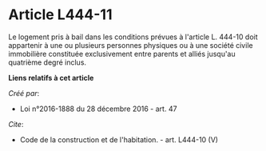 # Article L444-11

Le logement pris à bail dans les conditions prévues à l'article L. 444-10 doit appartenir à une ou plusieurs personnes
physiques ou à une société civile immobilière constituée exclusivement entre parents et alliés jusqu'au quatrième degré
inclus.

**Liens relatifs à cet article**

_Créé par_:

  - Loi n°2016-1888 du 28 décembre 2016 - art. 47

_Cite_:

  - Code de la construction et de l'habitation. - art. L444-10 (V)
